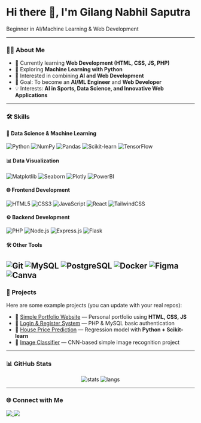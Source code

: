 <!-- Profile Header -->
<h1>Hi there 👋, I'm Gilang Nabhil Saputra</h1>
<p>Beginner in AI/Machine Learning & Web Development</p>

---

### 👨‍💻 About Me
- 🌱 Currently learning **Web Development (HTML, CSS, JS, PHP)**  
- 🤖 Exploring **Machine Learning with Python**  
- 🚀 Interested in combining **AI and Web Development**  
- 🎯 Goal: To become an **AI/ML Engineer** and **Web Developer**  
- 💡 Interests: **AI in Sports, Data Science, and Innovative Web Applications**

---

### 🛠️ Skills
#### 🤖 Data Science & Machine Learning
![Python](https://img.shields.io/badge/Python-3776AB?logo=python&logoColor=white)
![NumPy](https://img.shields.io/badge/Numpy-013243?logo=numpy&logoColor=white)
![Pandas](https://img.shields.io/badge/Pandas-150458?logo=pandas&logoColor=white)
![Scikit-learn](https://img.shields.io/badge/Scikit--Learn-F7931E?logo=scikitlearn&logoColor=white)
![TensorFlow](https://img.shields.io/badge/TensorFlow-FF6F00?logo=tensorflow&logoColor=white)



#### 📊 Data Visualization
![Matplotlib](https://img.shields.io/badge/Matplotlib-003B57?logo=plotly&logoColor=white)
![Seaborn](https://img.shields.io/badge/Seaborn-009688?logoColor=white)
![Plotly](https://img.shields.io/badge/Plotly-3F4F75?logo=plotly&logoColor=white)
![PowerBI](https://img.shields.io/badge/Power_BI-F2C811?logo=powerbi&logoColor=black)



#### 🌐 Frontend Development
![HTML5](https://img.shields.io/badge/HTML5-E34F26?logo=html5&logoColor=white)
![CSS3](https://img.shields.io/badge/CSS3-1572B6?logo=css3&logoColor=white)
![JavaScript](https://img.shields.io/badge/JavaScript-F7DF1E?logo=javascript&logoColor=black)
![React](https://img.shields.io/badge/React-20232A?logo=react&logoColor=61DAFB)
![TailwindCSS](https://img.shields.io/badge/Tailwind_CSS-38B2AC?logo=tailwind-css&logoColor=white)



#### ⚙️ Backend Development
![PHP](https://img.shields.io/badge/PHP-777BB4?logo=php&logoColor=white)
![Node.js](https://img.shields.io/badge/Node.js-339933?logo=node.js&logoColor=white)
![Express.js](https://img.shields.io/badge/Express.js-000000?logo=express&logoColor=white)
![Flask](https://img.shields.io/badge/Flask-000000?logo=flask&logoColor=white)


#### 🛠️ Other Tools
![Git](https://img.shields.io/badge/Git-F05032?logo=git&logoColor=white)
![MySQL](https://img.shields.io/badge/MySQL-4479A1?logo=mysql&logoColor=white)
![PostgreSQL](https://img.shields.io/badge/PostgreSQL-336791?logo=postgresql&logoColor=white)
![Docker](https://img.shields.io/badge/Docker-2496ED?logo=docker&logoColor=white)
![Figma](https://img.shields.io/badge/Figma-F24E1E?logo=figma&logoColor=white)
![Canva](https://img.shields.io/badge/Canva-00C4CC?logo=canva&logoColor=white)
---

### 📌 Projects
Here are some example projects (you can update with your real repos):
- 🔗 [Simple Portfolio Website](#) — Personal portfolio using **HTML, CSS, JS**
- 🔗 [Login & Register System](#) — PHP & MySQL basic authentication
- 🔗 [House Price Prediction](#) — Regression model with **Python + Scikit-learn**
- 🔗 [Image Classifier](#) — CNN-based simple image recognition project  

---

### 📊 GitHub Stats
<p align="center">
  <img src="https://github-readme-stats.vercel.app/api?username=gilangnabhil&show_icons=true&theme=radical" alt="stats"/>
  <img src="https://github-readme-stats.vercel.app/api/top-langs/?username=gilangnabhil&layout=compact&theme=radical" alt="langs"/>
</p>

---

### 🌐 Connect with Me
<p align="left">
<a href="https://www.linkedin.com/in/your-linkedin" target="_blank">
  <img src="https://img.shields.io/badge/LinkedIn-blue?logo=linkedin&logoColor=white" />
</a>
<a href="mailto:your.email@example.com">
  <img src="https://img.shields.io/badge/Email-D14836?logo=gmail&logoColor=white" />
</a>
</p>
